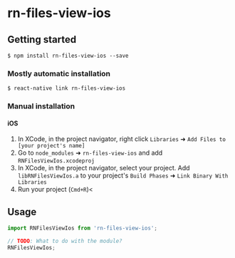 
# rn-files-view-ios

## Getting started

`$ npm install rn-files-view-ios --save`

### Mostly automatic installation

`$ react-native link rn-files-view-ios`

### Manual installation


#### iOS

1. In XCode, in the project navigator, right click `Libraries` ➜ `Add Files to [your project's name]`
2. Go to `node_modules` ➜ `rn-files-view-ios` and add `RNFilesViewIos.xcodeproj`
3. In XCode, in the project navigator, select your project. Add `libRNFilesViewIos.a` to your project's `Build Phases` ➜ `Link Binary With Libraries`
4. Run your project (`Cmd+R`)<


## Usage
```javascript
import RNFilesViewIos from 'rn-files-view-ios';

// TODO: What to do with the module?
RNFilesViewIos;
```
  